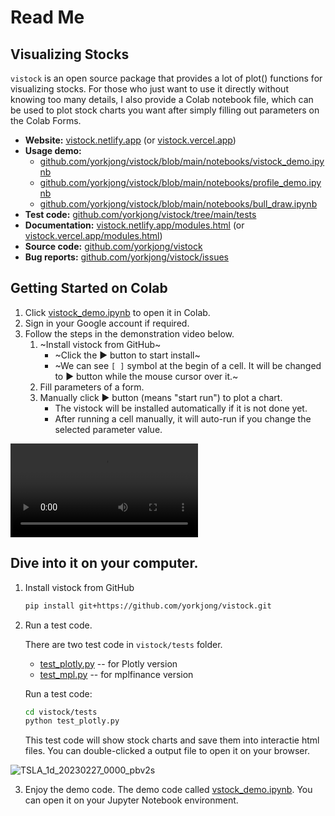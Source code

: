 # Read Me
## Visualizing Stocks
`vistock` is an open source package that provides a lot of plot() functions for visualizing stocks. For those who just want to use it directly without knowing too many details, I also provide a Colab notebook file, which can be used to plot stock charts you want after simply filling out parameters on the Colab Forms.

- **Website:** [vistock.netlify.app](https://vistock.netlify.app) (or [vistock.vercel.app](https://vistock.vercel.app))
- **Usage demo:**
  - [github.com/yorkjong/vistock/blob/main/notebooks/vistock_demo.ipynb](https://github.com/yorkjong/vistock/blob/main/notebooks/vistock_demo.ipynb)
  - [github.com/yorkjong/vistock/blob/main/notebooks/profile_demo.ipynb](https://github.com/yorkjong/vistock/blob/main/notebooks/profile_demo.ipynb)
  - [github.com/yorkjong/vistock/blob/main/notebooks/bull_draw.ipynb](https://github.com/yorkjong/vistock/blob/main/notebooks/bull_draw.ipynb)
- **Test code:** [github.com/yorkjong/vistock/tree/main/tests](https://github.com/yorkjong/vistock/tree/main/tests)
- **Documentation:** [vistock.netlify.app/modules.html](https://vistock.netlify.app/modules.html) (or [vistock.vercel.app/modules.html](https://vistock.vercel.app/modules.html))
- **Source code:** [github.com/yorkjong/vistock](https://github.com/yorkjong/vistock)
- **Bug reports:** [github.com/yorkjong/vistock/issues](https://github.com/yorkjong/vistock/issues)

## Getting Started on Colab

1. Click [vistock_demo.ipynb](https://colab.research.google.com/github/yorkjong/vistock/blob/main/notebooks/vistock_demo.ipynb) to open it in Colab.
2. Sign in your Google account if required.
3. Follow the steps in the demonstration video below.
   1. ~Install vistock from GitHub~
      * ~Click the ► button to start install~
      * ~We can see `[ ]` symbol at the begin of a cell. It will be changed to ► button while the mouse cursor over it.~
   2. Fill parameters of a form.
   3. Manually click ► button (means "start run") to plot a chart.
      * The vistock will be installed automatically if it is not done yet.
      * After running a cell manually, it will auto-run if you change the selected parameter value.

<video src="https://github.com/user-attachments/assets/21e44415-a489-4a72-a813-31a340788443"  doncontrols="controls" style="max-width: 640px;">
</video>


## Dive into it on your computer.

1. Install vistock from GitHub

    ```sh
    pip install git+https://github.com/yorkjong/vistock.git
    ```

2. Run a test code.

    There are two test code in `vistock/tests` folder.

    * [test_plotly.py](https://github.com/yorkjong/vistock/blob/main/tests/test_plotly.py) -- for Plotly version
    * [test_mpl.py](https://github.com/yorkjong/vistock/blob/main/tests/test_mpl.py) -- for mplfinance version

    Run a test code:
    ```sh
    cd vistock/tests
    python test_plotly.py
    ```

    This test code will show stock charts and save them into interactie html files.
    You can double-clicked a output file to open it on your browser.

![TSLA_1d_20230227_0000_pbv2s](https://user-images.githubusercontent.com/11453572/224471104-c6a998eb-368a-4de5-ac01-409bbe04be77.png)

3. Enjoy the demo code.
    The demo code called [vstock_demo.ipynb](https://github.com/yorkjong/vistock/blob/main/notebooks/vistock_demo.ipynb). You can open it on your Jupyter Notebook environment.

[//]: # (This may be the most platform independent comment)
